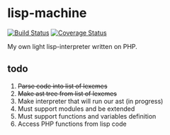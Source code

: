 # lisp-machine
[![Build Status](https://travis-ci.org/peacefulbit/lisp-machine.svg?branch=master)](https://travis-ci.org/peacefulbit/lisp-machine)
[![Coverage Status](https://coveralls.io/repos/github/peacefulbit/lisp-machine/badge.svg?branch=master)](https://coveralls.io/github/peacefulbit/lisp-machine?branch=master)

My own light lisp-interpreter written on PHP.

## todo
1. ~~Parse code into list of lexemes~~
2. ~~Make ast tree from list of lexemes~~
3. Make interpreter that will run our ast (in progress)
4. Must support modules and be extended
5. Must support functions and variables definition
6. Access PHP functions from lisp code
